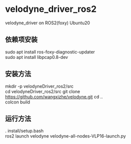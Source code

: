 # velodyne_driver_ros2
velodyne_driver on ROS2(foxy) Ubuntu20 
## 依赖项安装  
sudo apt install ros-foxy-diagnostic-updater  
sudo apt install libpcap0.8-dev  
  
## 安装方法  
mkdir -p velodyneDriver_ros2/src  
cd velodyneDriver_ros2/src
git clone https://github.com/wangxizhe/velodyne.git
cd ..  
colcon build  

## 运行方法  
. install/setup.bash  
ros2 launch velodyne velodyne-all-nodes-VLP16-launch.py 
